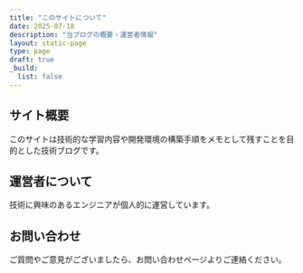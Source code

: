 ```yaml
---
title: "このサイトについて"
date: 2025-07-18
description: "当ブログの概要・運営者情報"
layout: static-page
type: page
draft: true
_build:
  list: false
---
```


## サイト概要

このサイトは技術的な学習内容や開発環境の構築手順をメモとして残すことを目的とした技術ブログです。

## 運営者について

技術に興味のあるエンジニアが個人的に運営しています。

## お問い合わせ

ご質問やご意見がございましたら、お問い合わせページよりご連絡ください。